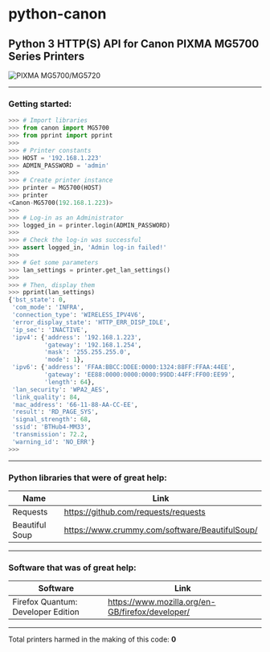 # python-canon

## Python 3 HTTP(S) API for Canon PIXMA MG5700 Series Printers

![PIXMA MG5700/MG5720](https://www.usa.canon.com/internet/wcm/connect/us/aac839e7-a603-4b01-b611-199fd896abc7/pixma-mg-5720-wireless+inkjet-all-in-one-3q-output-d.jpg?MOD=AJPERES&CACHEID=ROOTWORKSPACE.Z18_P1KGHJ01L85180AUEPQQJ53034-aac839e7-a603-4b01-b611-199fd896abc7-k-Uv37)


-----------------------------------

### Getting started:

```python
>>> # Import libraries
>>> from canon import MG5700
>>> from pprint import pprint
>>> 
>>> # Printer constants
>>> HOST = '192.168.1.223'
>>> ADMIN_PASSWORD = 'admin'
>>> 
>>> # Create printer instance
>>> printer = MG5700(HOST)
>>> printer
<Canon-MG5700(192.168.1.223)>
>>> 
>>> # Log-in as an Administrator
>>> logged_in = printer.login(ADMIN_PASSWORD)
>>> 
>>> # Check the log-in was successful
>>> assert logged_in, 'Admin log-in failed!'
>>> 
>>> # Get some parameters
>>> lan_settings = printer.get_lan_settings()
>>> 
>>> # Then, display them
>>> pprint(lan_settings)
{'bst_state': 0,
 'com_mode': 'INFRA',
 'connection_type': 'WIRELESS_IPV4V6',
 'error_display_state': 'HTTP_ERR_DISP_IDLE',
 'ip_sec': 'INACTIVE',
 'ipv4': {'address': '192.168.1.223',
          'gateway': '192.168.1.254',
          'mask': '255.255.255.0',
          'mode': 1},
 'ipv6': {'address': 'FFAA:BBCC:DDEE:0000:1324:88FF:FFAA:44EE',
          'gateway': 'EE88:0000:0000:0000:99DD:44FF:FF00:EE99',
          'length': 64},
 'lan_security': 'WPA2_AES',
 'link_quality': 84,
 'mac_address': '66-11-88-AA-CC-EE',
 'result': 'RD_PAGE_SYS',
 'signal_strength': 68,
 'ssid': 'BTHub4-MM33',
 'transmission': 72.2,
 'warning_id': 'NO_ERR'}
>>> 
```

-----------------------------------

### Python libraries that were of great help:

Name | Link
---- | ----
Requests | https://github.com/requests/requests
Beautiful Soup | https://www.crummy.com/software/BeautifulSoup/

-----------------------------------

### Software that was of great help:

Software | Link
-------- | ----
Firefox Quantum: Developer Edition | https://www.mozilla.org/en-GB/firefox/developer/

-----------------------------------

Total printers harmed in the making of this code: **0**
